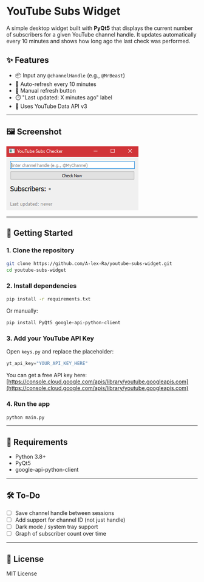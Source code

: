 # YouTube Subs Widget

A simple desktop widget built with **PyQt5** that displays the current number of subscribers for a given YouTube channel handle. It updates automatically every 10 minutes and shows how long ago the last check was performed.

## ✨ Features

- 📦 Input any `@channelHandle` (e.g., `@MrBeast`)
- 🔁 Auto-refresh every 10 minutes
- 🔘 Manual refresh button
- ⏱️ "Last updated: X minutes ago" label
- 🔐 Uses YouTube Data API v3

---

## 🖼️ Screenshot

![screenshot](./screenshot.png) <!-- Optional: add a screenshot if you have one -->

---

## 🚀 Getting Started

### 1. Clone the repository

```bash
git clone https://github.com/A-lex-Ra/youtube-subs-widget.git
cd youtube-subs-widget
````

### 2. Install dependencies

```bash
pip install -r requirements.txt
```

Or manually:

```bash
pip install PyQt5 google-api-python-client
```

### 3. Add your YouTube API Key

Open `keys.py` and replace the placeholder:

```python
yt_api_key="YOUR_API_KEY_HERE"
```

You can get a free API key here:
[https://console.cloud.google.com/apis/library/youtube.googleapis.com](https://console.cloud.google.com/apis/library/youtube.googleapis.com)

### 4. Run the app

```bash
python main.py
```

---

## 📄 Requirements

* Python 3.8+
* PyQt5
* google-api-python-client

---

## 🛠️ To-Do

* [ ] Save channel handle between sessions
* [ ] Add support for channel ID (not just handle)
* [ ] Dark mode / system tray support
* [ ] Graph of subscriber count over time

---

## 📄 License

MIT License
